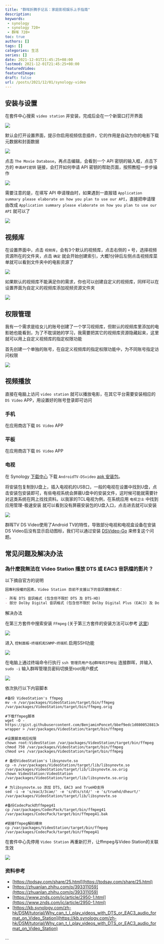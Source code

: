 ```yaml
---
title: "群晖折腾手记五：家庭影视娱乐上手指南"
description:
keywords:
 - synology
 - synology 720+
 - 群晖 720+
toc: true
authors: []
tags: []
categories: 生活
series: []
date: 2021-12-01T21:45:25+08:00
lastmod: 2021-12-01T21:45:25+08:00
featuredVideo:
featuredImage:
draft: false
url: /posts/2021/12/01/synology-video
---
```


## 安装与设置

在套件中心搜索 `video station` 并安装，完成后会在一个新窗口打开界面

![](/images/2021-12-01-synology-video/1.jpg)

默认会打开设置界面，提示你启用视频信息插件，它的作用是自动为你的电影下载元数据和封面数据

![](/images/2021-12-01-synology-video/2.jpg)

点击 `The Movie Database`，再点击编辑，会看到一个 API 密钥的输入框，点击下方的 `申请API密钥` 链接，会打开如何申请 API 密钥的帮助页面，按照教程一步步操作

![](/images/2021-12-01-synology-video/4.jpg)

需要注意的是，在填写 API 申请理由时，如果遇到一直报错 `Application summary please elaborate on how you plan to use our API`，直接把申请理由改成 `Application summary please elaborate on how you plan to use our API` 就可以了

![](/images/2021-12-01-synology-video/5.png)

## 视频库

在设置界面中，点击 `视频库`，会有3个默认的视频库，点击右侧的 `+` 号，选择视频资源所在的文件夹，点击 `确定` 就会开始创建索引，大概1分钟后左侧点击视频库菜单就可以看到文件夹中的电影资源了

![](/images/2021-12-01-synology-video/3.jpg)

如果默认的视频库不能满足你的需求，你也可以创建自定义的视频库，同样可以在设置界面为自定义的视频库添加视频资源文件夹

![](/images/2021-12-01-synology-video/6.jpg)

## 权限管理

我有一个需求是给女儿的账号创建了一个学习视频库，但默认的视频库里添加的电影她也能看到，为了不耽误她的学习，我需要把其它的视频库资源隐藏起来，这里就可以用上自定义视频库的指定权限功能

首先创建一个单独的账号，在自定义视频库的指定权限功能中，为不同账号指定访问权限

![](/images/2021-12-01-synology-video/7.jpg)

## 视频播放

直接在电脑上访问 `video station` 就可以播放电影，在其它平台需要安装相应的 `DS Video` APP，用设置好的账号登录即可访问

### 手机

在应用商店下载 `DS Video` APP

### 平板

在应用商店下载 `DS Video` APP

### 电视

在 Synology [下载中心](https://www.synology.cn/zh-cn/support/download/DS720+?version=7.0#androids) 下载 `AndroidTV-DSvideo` [apk 安装包](https://archive.synology.cn/download/Mobile/Android-DSvideo)。

将安装包复制到U盘上，插入电视机的USB口，一般的电视在设置中找到U盘，点击安装包安装即可，有些电视系统会屏蔽U盘中的安装文件，这时候可能就需要针对这类系统在网上找找资料。以我家的TCL电视为例，在系统应用 `电视卫士` 中找到 应用管理-极速安装 就可以看到没有屏蔽安装包的U盘入口，点击进去就可以安装

![](/images/2021-12-01-synology-video/8.jpg)


群晖TV DS Video使用了Android TV的特性，导致部分电视和电视盒设备在安装DS Video后没有显示启动图标，我们可以通过安装 [DSVideo-Go](http://www.tengmuz.com/index.php/2020/01/27/dsphoto-go%E7%BE%A4%E6%99%96tv-dsphoto%E5%90%AF%E5%8A%A8%E5%99%A8%EF%BC%8C%E8%A7%A3%E5%86%B3dsphoto%E5%AE%89%E8%A3%85%E5%90%8E%E6%97%A0%E5%90%AF%E5%8A%A8%E5%9B%BE%E6%A0%87%E9%97%AE%E9%A2%98-solut/) 来修复这个问题。

## 常见问题及解决办法

### 為什麼我無法在 Video Station 播放 DTS 或 EAC3 音訊檔的影片？

以下摘自官方的说明

```md
因專利授權的因素，Video Station 目前不支援以下的音訊播放格式：

- 所有 DTS 音訊格式 (包含但不限於 DTS 及 DTS-HD)
- 部分 Dolby Digital 音訊格式 (包含但不限於 Dolby Digital Plus (EAC3) 及 Dolby TrueHD)
```

解决办法

在第三方套件中搜索安装 `FFmpeg` (关于第三方套件的安装方法可以参考 [这里](/2021/12/04/synology-spk))

![](/images/2021-12-01-synology-video/9.jpg)

进入 `控制面板`-`终端机和SNMP`-`终端机` 启用SSH功能

![](/images/2021-12-01-synology-video/10.jpg)

在电脑上通过终端命令行执行 `ssh 管理员用户名@群晖的IP地址` 连接群晖，并输入 `sudo -i` 输入群晖管理员密码切换至root用户模式

![](/images/2021-12-01-synology-video/11.jpg)

依次执行以下内容脚本

```shell
#备份 VideoStation's ffmpeg
mv -n /var/packages/VideoStation/target/bin/ffmpeg /var/packages/VideoStation/target/bin/ffmpeg.orig

#下载ffmpeg脚本
wget -O - https://gist.githubusercontent.com/BenjaminPoncet/bbef9edc1d0800528813e75c1669e57e/raw/ffmpeg-wrapper > /var/packages/VideoStation/target/bin/ffmpeg

#设置脚本相应权限
chown root:VideoStation /var/packages/VideoStation/target/bin/ffmpeg
chmod 750 /var/packages/VideoStation/target/bin/ffmpeg
chmod u+s /var/packages/VideoStation/target/bin/ffmpeg

# 备份VideoStation's libsynovte.so
cp -n /var/packages/VideoStation/target/lib/libsynovte.so /var/packages/VideoStation/target/lib/libsynovte.so.orig
chown VideoStation:VideoStation /var/packages/VideoStation/target/lib/libsynovte.so.orig

# 为libsynovte.so 添加 DTS, EAC3 and TrueHD支持
sed -i -e 's/eac3/3cae/' -e 's/dts/std/' -e 's/truehd/dheurt/' /var/packages/VideoStation/target/lib/libsynovte.so

#备份CodecPack的ffmpeg41
cp /var/packages/CodecPack/target/bin/ffmpeg41 /var/packages/CodecPack/target/bin/ffmpeg41.bak

#链接ffmpeg解码模块
cp /var/packages/VideoStation/target/bin/ffmpeg /var/packages/CodecPack/target/bin/ffmpeg41
```

在套件中心先停用 `Video Station` 再重新打开，让ffmpeg与Video Station的关联生效

![](/images/2021-12-01-synology-video/12.jpg)

### 资料参考

- [https://todsay.com/share/25.html](https://todsay.com/share/25.html)
- [https://zhuanlan.zhihu.com/p/393311059](https://zhuanlan.zhihu.com/p/393311059)
- [https://www.znds.com/jc/article/2950-1.html](https://www.znds.com/jc/article/2950-1.html)
- [https://kb.synology.com/zh-hk/DSM/tutorial/Why_can_t_I_play_videos_with_DTS_or_EAC3_audio_format_on_Video_Station](https://kb.synology.com/zh-hk/DSM/tutorial/Why_can_t_I_play_videos_with_DTS_or_EAC3_audio_format_on_Video_Station)

...